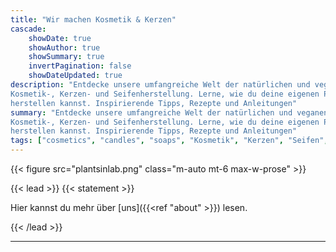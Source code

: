 ```yaml
---
title: "Wir machen Kosmetik & Kerzen"
cascade:
    showDate: true
    showAuthor: true
    showSummary: true
    invertPagination: false
    showDateUpdated: true
description: "Entdecke unsere umfangreiche Welt der natürlichen und veganen
Kosmetik-, Kerzen- und Seifenherstellung. Lerne, wie du deine eigenen Produkte
herstellen kannst. Inspirierende Tipps, Rezepte und Anleitungen"
summary: "Entdecke unsere umfangreiche Welt der natürlichen und veganen
Kosmetik-, Kerzen- und Seifenherstellung. Lerne, wie du deine eigenen Produkte
herstellen kannst. Inspirierende Tipps, Rezepte und Anleitungen"
tags: ["cosmetics", "candles", "soaps", "Kosmetik", "Kerzen", "Seifen", "vegan", "kreativ", "Selbstrührer", "mixing", "Rezept"]
---
```


{{< figure src="plantsinlab.png" class="m-auto mt-6 max-w-prose" >}}

{{< lead >}}
 {{< statement >}}

 Hier kannst du mehr über [uns]({{<ref "about" >}}) lesen. 
 
{{< /lead >}}


---


